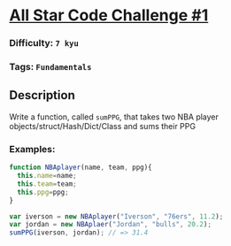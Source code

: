 # [All Star Code Challenge #1](https://www.codewars.com/kata/5863f97fb3a675d9a700003f)

### Difficulty: `7 kyu`

### Tags: `Fundamentals` 

## Description

Write a function, called `sumPPG`, that takes two NBA player objects/struct/Hash/Dict/Class and sums their PPG

### Examples:

```js
function NBAplayer(name, team, ppg){
  this.name=name;
  this.team=team;
  this.ppg=ppg;
}

var iverson = new NBAplayer("Iverson", "76ers", 11.2);
var jordan = new NBAplaer("Jordan", "bulls", 20.2);
sumPPG(iverson, jordan); // => 31.4
```
